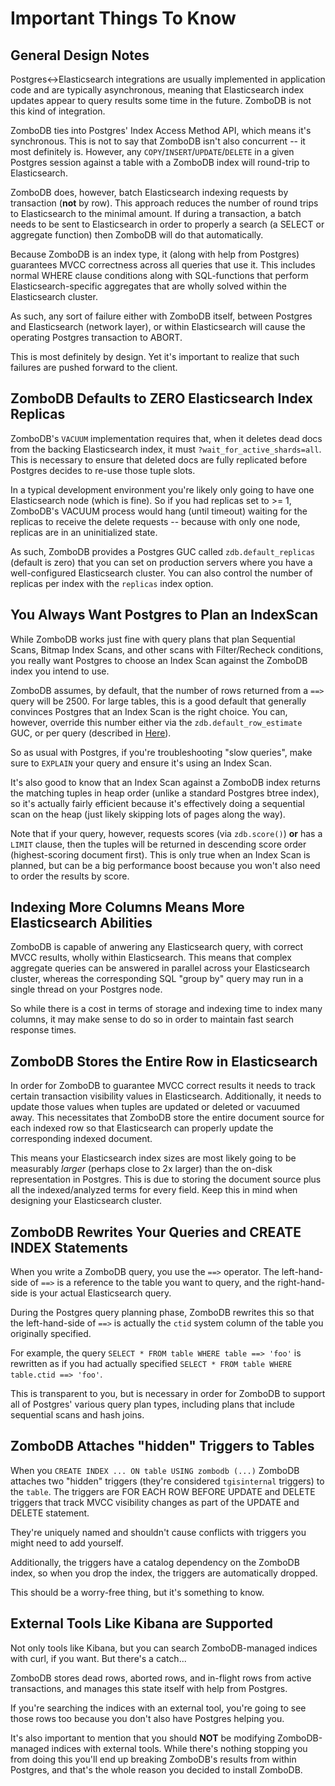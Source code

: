 # Important Things To Know

## General Design Notes

Postgres↔Elasticsearch integrations are usually implemented in application code and are typically asynchronous, meaning that Elasticsearch index updates appear to query results some time in the future.  ZomboDB is not this kind of integration.

ZomboDB ties into Postgres' Index Access Method API, which means it's synchronous.  This is not to say that ZomboDB isn't also concurrent -- it most definitely is.  However, any `COPY`/`INSERT`/`UPDATE`/`DELETE` in a given Postgres session against a table with a ZomboDB index will round-trip to Elasticsearch.

ZomboDB does, however, batch Elasticsearch indexing requests by transaction (**not** by row).  This approach reduces the number of round trips to Elasticsearch to the minimal amount.  If during a transaction, a batch needs to be sent to Elasticsearch in order to properly a search (a SELECT or aggregate function) then ZomboDB will do that automatically.

Because ZomboDB is an index type, it (along with help from Postgres) guarantees MVCC correctness across all queries that use it.  This includes normal WHERE clause conditions along with SQL-functions that perform Elasticsearch-specific aggregates that are wholly solved within the Elasticsearch cluster.

As such, any sort of failure either with ZomboDB itself, between Postgres and Elasticsearch (network layer), or within Elasticsearch will cause the operating Postgres transaction to ABORT.  

This is most definitely by design.  Yet it's important to realize that such failures are pushed forward to the client.

## ZomboDB Defaults to **ZERO** Elasticsearch Index Replicas

ZomboDB's `VACUUM` implementation requires that, when it deletes dead docs from the backing Elasticsearch index, it must `?wait_for_active_shards=all`.  This is necessary to ensure that deleted docs are fully replicated before Postgres decides to re-use those tuple slots.

In a typical development environment you're likely only going to have one Elasticsearch node (which is fine).  So if you had replicas set to >= 1, ZomboDB's VACUUM process would hang (until timeout) waiting for the replicas to receive the delete requests -- because with only one node, replicas are in an uninitialized state.

As such, ZomboDB provides a Postgres GUC called `zdb.default_replicas` (default is zero) that you can set on production servers where you have a well-configured Elasticsearch cluster.  You can also control the number of replicas per index with the `replicas` index option.

## You Always Want Postgres to Plan an IndexScan

While ZomboDB works just fine with query plans that plan Sequential Scans, Bitmap Index Scans, and other scans with Filter/Recheck conditions, you really want Postgres to choose an Index Scan against the ZomboDB index you intend to use.

ZomboDB assumes, by default, that the number of rows returned from a `==>` query will be 2500.  For large tables, this is a good default that generally convinces Postgres that an Index Scan is the right choice.  You can, however, override this number either via the `zdb.default_row_estimate` GUC, or per query (described in [Here](../usage/elasticsearch-dsl-queries.md)).

So as usual with Postgres, if you're troubleshooting "slow queries", make sure to `EXPLAIN` your query and ensure it's using an Index Scan.

It's also good to know that an Index Scan against a ZomboDB index returns the matching tuples in heap order (unlike a standard Postgres btree index), so it's actually fairly efficient because it's effectively doing a sequential scan on the heap (just likely skipping lots of pages along the way).

Note that if your query, however, requests scores (via `zdb.score()`) **or** has a `LIMIT` clause, then the tuples will be returned in descending score order (highest-scoring document first).  This is only true when an Index Scan is planned, but can be a big performance boost because you won't also need to order the results by score.

## Indexing More Columns Means More Elasticsearch Abilities

ZomboDB is capable of anwering any Elasticsearch query, with correct MVCC results, wholly within Elasticsearch.  This means that complex aggregate queries can be answered in parallel across your Elasticsearch cluster, whereas the corresponding SQL "group by" query may run in a single thread on your Postgres node.

So while there is a cost in terms of storage and indexing time to index many columns, it may make sense to do so in order to maintain fast search response times.

## ZomboDB Stores the Entire Row in Elasticsearch

In order for ZomboDB to guarantee MVCC correct results it needs to track certain transaction visibility values in Elasticsearch.  Additionally, it needs to update those values when tuples are updated or deleted or vacuumed away.  This necessitates that ZomboDB store the entire document source for each indexed row so that Elasticsearch can properly update the corresponding indexed document.

This means your Elasticsearch index sizes are most likely going to be measurably *larger* (perhaps close to 2x larger) than the on-disk representation in Postgres.  This is due to storing the document source plus all the indexed/analyzed terms for every field.  Keep this in mind when designing your Elasticsearch cluster.

## ZomboDB Rewrites Your Queries and CREATE INDEX Statements

When you write a ZomboDB query, you use the `==>` operator.  The left-hand-side of `==>` is a reference to the table you want to query, and the right-hand-side is your actual Elasticsearch query.  

During the Postgres query planning phase, ZomboDB rewrites this so that the left-hand-side of `==>` is actually the `ctid` system column of the table you originally specified.

For example, the query `SELECT * FROM table WHERE table ==> 'foo'` is rewritten as if you had actually specified `SELECT * FROM table WHERE table.ctid ==> 'foo'`.

This is transparent to you, but is necessary in order for ZomboDB to support all of Postgres' various query plan types, including plans that include sequential scans and hash joins.

## ZomboDB Attaches "hidden" Triggers to Tables

When you `CREATE INDEX ... ON table USING zombodb (...)` ZomboDB attaches two "hidden" triggers (they're considered `tgisinternal` triggers) to the `table`.  The triggers are FOR EACH ROW BEFORE UPDATE and DELETE triggers that track MVCC visibility changes as part of the UPDATE and DELETE statement.

They're uniquely named and shouldn't cause conflicts with triggers you might need to add yourself.

Additionally, the triggers have a catalog dependency on the ZomboDB index, so when you drop the index, the triggers are automatically dropped.

This should be a worry-free thing, but it's something to know.

## External Tools Like Kibana are Supported

Not only tools like Kibana, but you can search ZomboDB-managed indices with curl, if you want.  But there's a catch...

ZomboDB stores dead rows, aborted rows, and in-flight rows from active transactions, and manages this state itself with help from Postgres.

If you're searching the indices with an external tool, you're going to see those rows too because you don't also have Postgres helping you.

It's also important to mention that you should **NOT** be modifying ZomboDB-managed indices with external tools.  While there's nothing stopping you from doing this you'll end up breaking ZomboDB's results from within Postgres, and that's the whole reason you decided to install ZomboDB.
